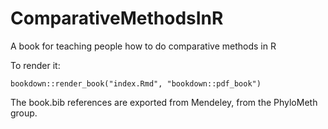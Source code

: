 # ComparativeMethodsInR
A book for teaching people how to do comparative methods in R

To render it:

`bookdown::render_book("index.Rmd", "bookdown::pdf_book")`

The book.bib references are exported from Mendeley, from the PhyloMeth group.

